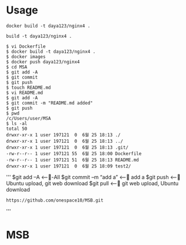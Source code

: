 # Usage
```
docker build -t daya123/nginx4 .

build -t daya123/nginx4 .

$ vi Dockerfile
$ docker build -t daya123/nginx4 . 
$ docker images
$ docker push daya123/nginx4
$ cd MSA
$ git add -A
$ git commit
$ git push
$ touch README.md
$ vi README.md
$ git add -A
$ git commit -m "README.md added"
$ git push
$ pwd
/c/Users/user/MSA
$ ls -al
total 50
drwxr-xr-x 1 user 197121  0  6월 25 18:13 ./
drwxr-xr-x 1 user 197121  0  6월 25 18:13 ../
drwxr-xr-x 1 user 197121  0  6월 25 18:13 .git/
-rw-r--r-- 1 user 197121 55  6월 25 18:00 Dockerfile
-rw-r--r-- 1 user 197121 51  6월 25 18:13 README.md
drwxr-xr-x 1 user 197121  0  6월 25 18:09 test2/
```
'''
$git add –A <---All
$git commit –m “add a” <-- add a
$git push <-- Ubuntu upload, git web download
$git pull <-- git web upload, Ubuntu download
```
https://github.com/onespace10/MSB.git
```

'''
# MSB
